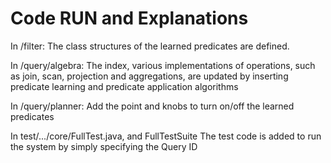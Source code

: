 ﻿# Code RUN and Explanations

In /filter:
The class structures of the learned predicates are defined. 

In /query/algebra:
The index, various implementations of operations, such as join, scan, projection and aggregations, are updated by inserting predicate learning and predicate application algorithms

In /query/planner:
Add the point and knobs to turn on/off the learned predicates

In test/.../core/FullTest.java, and FullTestSuite
The test code is added to run the system by simply specifying the Query ID